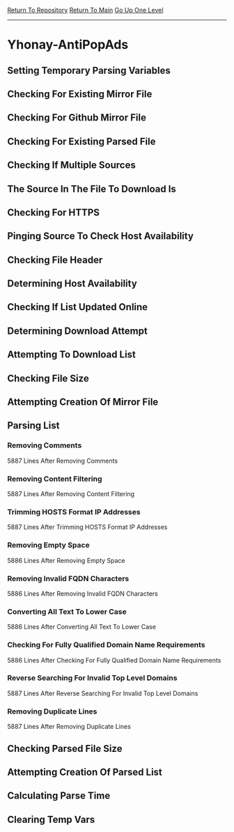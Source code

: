 [Return To Repository](https://github.com/deathbybandaid/piholeparser/)
[Return To Main](https://github.com/deathbybandaid/piholeparser/blob/master/RecentRunLogs/Mainlog.md)
[Go Up One Level](https://github.com/deathbybandaid/piholeparser/blob/master/RecentRunLogs/TopLevelScripts/30-Processing-External-Blacklists.md)
____________________________________
# Yhonay-AntiPopAds
## Setting Temporary Parsing Variables
## Checking For Existing Mirror File
## Checking For Github Mirror File
## Checking For Existing Parsed File
## Checking If Multiple Sources
## The Source In The File To Download Is
## Checking For HTTPS
## Pinging Source To Check Host Availability
## Checking File Header
## Determining Host Availability
## Checking If List Updated Online
## Determining Download Attempt
## Attempting To Download List
## Checking File Size
## Attempting Creation Of Mirror File
## Parsing List
### Removing Comments
5887 Lines After Removing Comments
### Removing Content Filtering
5887 Lines After Removing Content Filtering
### Trimming HOSTS Format IP Addresses
5887 Lines After Trimming HOSTS Format IP Addresses
### Removing Empty Space
5886 Lines After Removing Empty Space
### Removing Invalid FQDN Characters
5886 Lines After Removing Invalid FQDN Characters
### Converting All Text To Lower Case
5886 Lines After Converting All Text To Lower Case
### Checking For Fully Qualified Domain Name Requirements
5886 Lines After Checking For Fully Qualified Domain Name Requirements
### Reverse Searching For Invalid Top Level Domains
5887 Lines After Reverse Searching For Invalid Top Level Domains
### Removing Duplicate Lines
5887 Lines After Removing Duplicate Lines
## Checking Parsed File Size
## Attempting Creation Of Parsed List
## Calculating Parse Time
## Clearing Temp Vars
